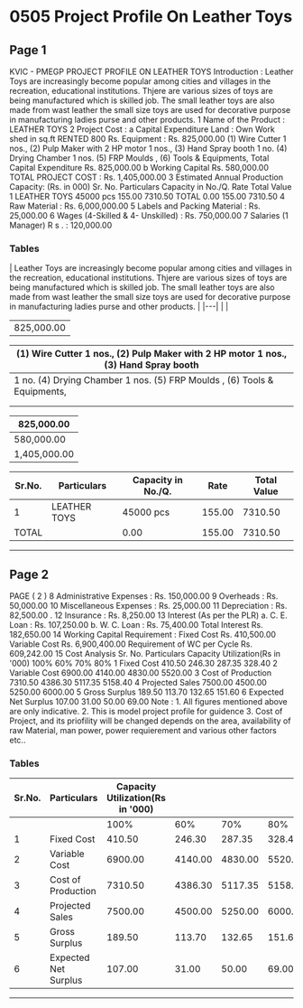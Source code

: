 # 0505 Project Profile On  Leather Toys

## Page 1

KVIC - PMEGP PROJECT PROFILE ON LEATHER TOYS Introduction : Leather Toys are increasingly become popular among cities and villages in the recreation, educational institutions. Thjere are various sizes of toys are being manufactured which is skilled job. The small leather toys are also made from wast leather the small size toys are used for decorative purpose in manufacturing ladies purse and other products. 1 Name of the Product : LEATHER TOYS 2 Project Cost : a Capital Expenditure Land : Own Work shed in sq.ft RENTED 800 Rs. Equipment : Rs. 825,000.00 (1) Wire Cutter 1 nos., (2) Pulp Maker with 2 HP motor 1 nos., (3) Hand Spray booth 1 no. (4) Drying Chamber 1 nos. (5) FRP Moulds , (6) Tools & Equipments, Total Capital Expenditure Rs. 825,000.00 b Working Capital Rs. 580,000.00 TOTAL PROJECT COST : Rs. 1,405,000.00 3 Estimated Annual Production Capacity: (Rs. in 000) Sr. No. Particulars Capacity in No./Q. Rate Total Value 1 LEATHER TOYS 45000 pcs 155.00 7310.50 TOTAL 0.00 155.00 7310.50 4 Raw Material : Rs. 6,000,000.00 5 Labels and Packing Material : Rs. 25,000.00 6 Wages (4-Skilled & 4- Unskilled) : Rs. 750,000.00 7 Salaries (1 Manager) R s . : 120,000.00

### Tables

| Leather Toys are increasingly become popular among cities and villages in the recreation, educational
institutions. Thjere are various sizes of toys are being manufactured which is skilled job. The small leather toys
are also made from wast leather the small size toys are used for decorative purpose in manufacturing ladies
purse and other products. |
|---|
|  |

|  |
|---|
| 825,000.00 |

| (1) Wire Cutter 1 nos., (2) Pulp Maker with 2 HP motor 1 nos., (3) Hand Spray booth |
|---|
| 1 no. (4) Drying Chamber 1 nos. (5) FRP Moulds , (6) Tools & Equipments, |
|  |
|  |

| 825,000.00 |
|---|
| 580,000.00 |
| 1,405,000.00 |

| Sr.No. | Particulars | Capacity in No./Q. | Rate | Total Value |
|---|---|---|---|---|
| 1 | LEATHER TOYS | 45000 pcs | 155.00 | 7310.50 |
| TOTAL |  | 0.00 | 155.00 | 7310.50 |

---

## Page 2

PAGE ( 2 ) 8 Administrative Expenses : Rs. 150,000.00 9 Overheads : Rs. 50,000.00 10 Miscellaneous Expenses : Rs. 25,000.00 11 Depreciation : Rs. 82,500.00 . 12 Insurance : Rs. 8,250.00 13 Interest (As per the PLR) a. C. E. Loan : Rs. 107,250.00 b. W. C. Loan : Rs. 75,400.00 Total Interest Rs. 182,650.00 14 Working Capital Requirement : Fixed Cost Rs. 410,500.00 Variable Cost Rs. 6,900,400.00 Requirement of WC per Cycle Rs. 609,242.00 15 Cost Analysis Sr. No. Particulars Capacity Utilization(Rs in '000) 100% 60% 70% 80% 1 Fixed Cost 410.50 246.30 287.35 328.40 2 Variable Cost 6900.00 4140.00 4830.00 5520.00 3 Cost of Production 7310.50 4386.30 5117.35 5158.40 4 Projected Sales 7500.00 4500.00 5250.00 6000.00 5 Gross Surplus 189.50 113.70 132.65 151.60 6 Expected Net Surplus 107.00 31.00 50.00 69.00 Note : 1. All figures mentioned above are only indicative. 2. This is model project profile for guidence 3. Cost of Project, and its priofility will be changed depends on the area, availability of raw Material, man power, power requierement and various other factors etc..

### Tables

| Sr.No. | Particulars | Capacity Utilization(Rs in '000) |  |  |  |
|---|---|---|---|---|---|
|  |  | 100% | 60% | 70% | 80% |
| 1 | Fixed Cost | 410.50 | 246.30 | 287.35 | 328.40 |
| 2 | Variable Cost | 6900.00 | 4140.00 | 4830.00 | 5520.00 |
| 3 | Cost of Production | 7310.50 | 4386.30 | 5117.35 | 5158.40 |
| 4 | Projected Sales | 7500.00 | 4500.00 | 5250.00 | 6000.00 |
| 5 | Gross Surplus | 189.50 | 113.70 | 132.65 | 151.60 |
| 6 | Expected Net Surplus | 107.00 | 31.00 | 50.00 | 69.00 |

---
